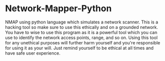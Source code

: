 # Network-Mapper-Python
NMAP using python language which simulates a network scanner.
This is a hacking tool so make sure to use this ethically and on a grounded network. You have to wise to use this program as it is a powerful tool which you can use to identify the network access points, range, and so on. Using this tool for any unethical purposes will further harm yourself and you're responsible for using it as your will. Just remind yourself to be ethical at all times and have safe user experience.
